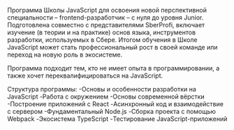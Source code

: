 Программа Школы JavaScript для освоения новой перспективной специальности – frontend-разработчик – с нуля до уровня Junior. Подготовлена совместно с представителями SberProfi, включает изучение (в теории и на практике) основ языка, инструментов разработки, используемых в Сбере. Итогом обучения в Школе JavaScript может стать профессиональный рост в своей команде или переход на новую роль в экосистеме.

Программа подходит тем, кто не имеет опыта в программировании, а также хочет переквалифицироваться на JavaScript.

Структура программы:
-Основы и особенности разработки на JavaScript
-Работа с окружением
-Основы современной вёрстки
-Построение приложений с React
-Асинхронный код и взаимодействие с сервером
-Фундаментальный Node.js
-Сборка проекта с помощью Webpack
-Экосистема TypeScript
-Тестирование JavaScript-приложений